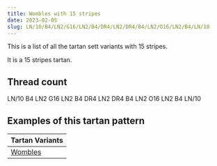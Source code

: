 ```yaml
---
title: Wombles with 15 stripes
date: 2023-02-05
slug: LN/10/B4/LN2/G16/LN2/B4/DR4/LN2/DR4/B4/LN2/O16/LN2/B4/LN/10
---
```

This is a list of all the tartan sett variants with 15 stripes.

It is a 15 stripes tartan.


## Thread count
LN/10 B4 LN2 G16 LN2 B4 DR4 LN2 DR4 B4 LN2 O16 LN2 B4 LN/10

## Examples of this tartan pattern

| Tartan Variants |
|---------------|
| [Wombles](/variants/ln/10/b4/ln2/g16/ln2/b4/dr4/ln2/dr4/b4/ln2/o16/ln2/b4/ln/10-b304080-dr900030-g008000-lne0e0e0-off8500)||
